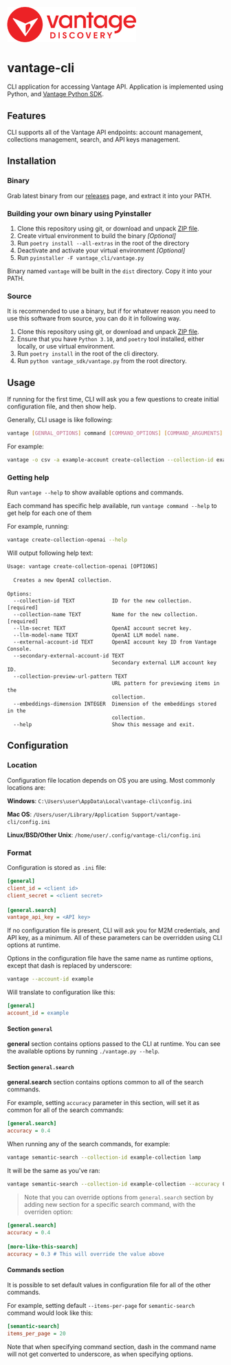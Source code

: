 <img src="assets/vantage_logo.png" title="Vantage Discovery Logo" width="300"/></br>

# vantage-cli

CLI application for accessing Vantage API. Application is implemented using Python, and [Vantage Python SDK](https://github.com/VantageDiscovery/vantage-sdk-python/).

## Features

CLI supports all of the Vantage API endpoints: account management, collections management, search, and API keys management.

## Installation

### Binary

Grab latest binary from our [releases](https://github.com/VantageDiscovery/vantage-cli/releases) page, and extract it into your PATH.

### Building your own binary using Pyinstaller

1. Clone this repository using git, or download and unpack [ZIP file](https://github.com/VantageDiscovery/vantage-cli/archive/refs/heads/develop.zip).
2. Create virtual environment to build the binary *[Optional]*
3. Run `poetry install --all-extras` in the root of the directory
4. Deactivate and activate your virtual environment *[Optional]*
5. Run `pyinstaller -F vantage_cli/vantage.py`

Binary named `vantage` will be built in the `dist` directory. Copy it into your PATH.

### Source

It is recommended to use a binary, but if for whatever reason you need to use this software from source, you can do it in following way.

1. Clone this repository using git, or download and unpack [ZIP file](https://github.com/VantageDiscovery/vantage-cli/archive/refs/heads/develop.zip).
2. Ensure that you have `Python 3.10`, and `poetry` tool installed, either locally, or use virtual environment.
3. Run `poetry install` in the root of the cli directory.
4. Run `python vantage_sdk/vantage.py` from the root directory.

## Usage

If running for the first time, CLI will ask you a few questions to create initial configuration file, and then show help.

Generally, CLI usage is like following:

```bash
vantage [GENRAL_OPTIONS] command [COMMAND_OPTIONS] [COMMAND_ARGUMENTS]
```

For example:

```bash
vantage -o csv -a example-account create-collection --collection-id example --collection-name "My example collection" --embeddings-dimension 1536 --use-provided-embeddings true
```

### Getting help

Run `vantage --help` to show available options and commands.

Each command has specific help available, run `vantage command --help` to get help for each one of them

For example, running:

```bash
vantage create-collection-openai --help
```

Will output following help text:

```text
Usage: vantage create-collection-openai [OPTIONS]

  Creates a new OpenAI collection.

Options:
  --collection-id TEXT            ID for the new collection.  [required]
  --collection-name TEXT          Name for the new collection.  [required]
  --llm-secret TEXT               OpenAI account secret key.
  --llm-model-name TEXT           OpenAI LLM model name.
  --external-account-id TEXT      OpenAI account key ID from Vantage Console.
  --secondary-external-account-id TEXT
                                  Secondary external LLM account key ID.
  --collection-preview-url-pattern TEXT
                                  URL pattern for previewing items in the
                                  collection.
  --embeddings-dimension INTEGER  Dimension of the embeddings stored in the
                                  collection.
  --help                          Show this message and exit.
```

## Configuration

### Location

Configuration file location depends on OS you are using. Most commonly locations are:

**Windows**: `C:\Users\user\AppData\Local\vantage-cli\config.ini`

**Mac OS**: `/Users/user/Library/Application Support/vantage-cli/config.ini`

**Linux/BSD/Other Unix**: `/home/user/.config/vantage-cli/config.ini`

### Format

Configuration is stored as `.ini` file:

```ini
[general]
client_id = <client id>
client_secret = <client secret>

[general.search]
vantage_api_key = <API key>

```

If no configuration file is present, CLI will ask you for M2M credentials, and API key, as a minimum. All of these parameters can be overridden using CLI options at runtime.

Options in the configuration file have the same name as runtime options, except that dash is replaced by underscore:

```bash
vantage --account-id example
```

Will translate to configuration like this:

```ini
[general]
account_id = example
```

#### Section `general`
**general** section contains options passed to the CLI at runtime. You can see the available options by running `./vantage.py --help`.


#### Section `general.search`

**general.search** section contains options common to all of the search commands.

For example, setting `accuracy` parameter in this section, will set it as common for all of the search commands:

```ini
[general.search]
accuracy = 0.4
```

When running any of the search commands, for example:

```bash
vantage semantic-search --collection-id example-collection lamp
```

It will be the same as you've ran:

```bash
vantage semantic-search --collection-id example-collection --accuracy 0.4 lamp
```

> Note that you can override options from `general.search` section by adding new section for a specific search command, with the overriden option:

```ini
[general.search]
accuracy = 0.4

[more-like-this-search]
accuracy = 0.3 # This will override the value above
```

#### Commands section

It is possible to set default values in configuration file for all of the other commands.

For example, setting default `--items-per-page` for `semantic-search` command would look like this:

```ini
[semantic-search]
items_per_page = 20
```

Note that when specifying command section, dash in the command name will not get converted to underscore, as when specifying options.